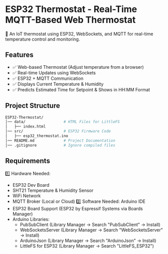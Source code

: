 # ESP32 Thermostat - Real-Time MQTT-Based Web Thermostat
🚀 An IoT thermostat using ESP32, WebSockets, and MQTT for real-time temperature control and monitoring.

## Features
- ✅ Web-based Thermostat (Adjust temperature from a browser)
- ✅ Real-time Updates using WebSockets
- ✅ ESP32 + MQTT Communication
- ✅ Displays Current Temperature & Humidity
- ✅ Predicts Estimated Time for Setpoint & Shows in HH:MM Format

## Project Structure
```graphql
ESP32-Thermostat/
│── data/                 # HTML Files for LittleFS
│   ├── index.html
│── src/                  # ESP32 Firmware Code
│   ├── esp32_thermostat.ino
│── README.md             # Project Documentation
│── .gitignore            # Ignore compiled files
```

## Requirements
1️⃣ Hardware Needed:
- ESP32 Dev Board
- SHT21 Temperature & Humidity Sensor
- WiFi Network
- MQTT Broker (Local or Cloud)
2️⃣ Software Needed:
Arduino IDE
- ESP32 Board Support (ESP32 by Espressif Systems via Boards Manager)
- Arduino Libraries:
  - PubSubClient (Library Manager → Search "PubSubClient" → Install)
  - WebSocketsServer (Library Manager → Search "WebSocketsServer" → Install)
  - ArduinoJson (Library Manager → Search "ArduinoJson" → Install)
  - LittleFS for ESP32 (Library Manager → Search "LittleFS_ESP32")
